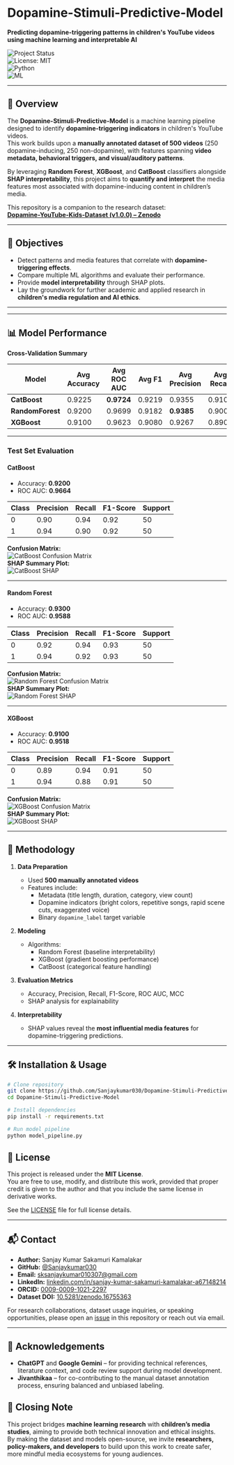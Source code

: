 # Dopamine-Stimuli-Predictive-Model  

**Predicting dopamine-triggering patterns in children's YouTube videos using machine learning and interpretable AI**  

![Project Status](https://img.shields.io/badge/status-active-brightgreen)  
![License: MIT](https://img.shields.io/badge/License-MIT-blue.svg)  
![Python](https://img.shields.io/badge/Python-3.10+-yellow)  
![ML](https://img.shields.io/badge/Machine%20Learning-RandomForest%20%7C%20XGBoost%20%7C%20CatBoost-orange)  

---

## 📜 Overview  

The **Dopamine-Stimuli-Predictive-Model** is a machine learning pipeline designed to identify **dopamine-triggering indicators** in children's YouTube videos.  
This work builds upon a **manually annotated dataset of 500 videos** (250 dopamine-inducing, 250 non-dopamine), with features spanning **video metadata, behavioral triggers, and visual/auditory patterns**.  

By leveraging **Random Forest**, **XGBoost**, and **CatBoost** classifiers alongside **SHAP interpretability**, this project aims to **quantify and interpret** the media features most associated with dopamine-inducing content in children’s media.  

This repository is a companion to the research dataset:  
**[Dopamine-YouTube-Kids-Dataset (v1.0.0) – Zenodo](https://doi.org/10.5281/zenodo.16755363)**  

---

## 🎯 Objectives  

- Detect patterns and media features that correlate with **dopamine-triggering effects**.  
- Compare multiple ML algorithms and evaluate their performance.  
- Provide **model interpretability** through SHAP plots.  
- Lay the groundwork for further academic and applied research in **children's media regulation and AI ethics**.  

---

---

## 📊 Model Performance  

**Cross-Validation Summary**  

| Model         | Avg Accuracy | Avg ROC AUC | Avg F1 | Avg Precision | Avg Recall | Avg MCC | Std ROC AUC |
|---------------|--------------|-------------|--------|--------------|------------|---------|-------------|
| **CatBoost**      | 0.9225       | **0.9724**  | 0.9219 | 0.9355       | 0.9100     | 0.8465  | 0.0139      |
| **RandomForest**  | 0.9200       | 0.9699      | 0.9182 | **0.9385**   | 0.9000     | 0.8417  | 0.0185      |
| **XGBoost**       | 0.9100       | 0.9623      | 0.9080 | 0.9267       | 0.8900     | 0.8207  | 0.0194      |

---

### **Test Set Evaluation**

#### CatBoost  
- Accuracy: **0.9200**  
- ROC AUC: **0.9664**  

| Class | Precision | Recall | F1-Score | Support |
|-------|-----------|--------|----------|---------|
| 0     | 0.90      | 0.94   | 0.92     | 50      |
| 1     | 0.94      | 0.90   | 0.92     | 50      |

**Confusion Matrix:**  
![CatBoost Confusion Matrix](figure/catboost_cmatrix.png)  
**SHAP Summary Plot:**  
![CatBoost SHAP](figure/catboost_shap.png)  

---

#### Random Forest  
- Accuracy: **0.9300**  
- ROC AUC: **0.9588**  

| Class | Precision | Recall | F1-Score | Support |
|-------|-----------|--------|----------|---------|
| 0     | 0.92      | 0.94   | 0.93     | 50      |
| 1     | 0.94      | 0.92   | 0.93     | 50      |

**Confusion Matrix:**  
![Random Forest Confusion Matrix](figure/randomforest_cmatrix.png)  
**SHAP Summary Plot:**  
![Random Forest SHAP](figure/randomforest_shap.png)  

---

#### XGBoost  
- Accuracy: **0.9100**  
- ROC AUC: **0.9518**  

| Class | Precision | Recall | F1-Score | Support |
|-------|-----------|--------|----------|---------|
| 0     | 0.89      | 0.94   | 0.91     | 50      |
| 1     | 0.94      | 0.88   | 0.91     | 50      |

**Confusion Matrix:**  
![XGBoost Confusion Matrix](figure/xgboost_cmatrix.png)  
**SHAP Summary Plot:**  
![XGBoost SHAP](figure/xgboost_shap.png)  

---

## 🔬 Methodology  

1. **Data Preparation**  
   - Used **500 manually annotated videos**  
   - Features include:
     - Metadata (title length, duration, category, view count)
     - Dopamine indicators (bright colors, repetitive songs, rapid scene cuts, exaggerated voice)
     - Binary `dopamine_label` target variable  

2. **Modeling**  
   - Algorithms:
     - Random Forest (baseline interpretability)
     - XGBoost (gradient boosting performance)
     - CatBoost (categorical feature handling)  

3. **Evaluation Metrics**  
   - Accuracy, Precision, Recall, F1-Score, ROC AUC, MCC  
   - SHAP analysis for explainability  

4. **Interpretability**  
   - SHAP values reveal the **most influential media features** for dopamine-triggering predictions.  

---

## 🛠 Installation & Usage  

```bash
# Clone repository
git clone https://github.com/Sanjaykumar030/Dopamine-Stimuli-Predictive-Model.git
cd Dopamine-Stimuli-Predictive-Model

# Install dependencies
pip install -r requirements.txt

# Run model pipeline
python model_pipeline.py
```
## 📄 License  

This project is released under the **MIT License**.  
You are free to use, modify, and distribute this work, provided that proper credit is given to the author and that you include the same license in derivative works.  

See the [LICENSE](LICENSE) file for full license details.  

---

## 📬 Contact  

- **Author:** Sanjay Kumar Sakamuri Kamalakar
- **GitHub:** [@Sanjaykumar030](https://github.com/Sanjaykumar030)  
- **Email:** [sksanjaykumar010307@gmail.com](mailto:sksanjaykumar010307@gmail.com)
- **LinkedIn:** [linkedin.com/in/sanjay-kumar-sakamuri-kamalakar-a67148214](https://linkedin.com/in/sanjay-kumar-sakamuri-kamalakar-a67148214)
- **ORCID:** [0009-0009-1021-2297](https://orcid.org/0009-0009-1021-2297) 
- **Dataset DOI:** [10.5281/zenodo.16755363](https://doi.org/10.5281/zenodo.16755363)  

For research collaborations, dataset usage inquiries, or speaking opportunities, please open an [issue](https://github.com/Sanjaykumar030/Dopamine-Stimuli-Predictive-Model/issues) in this repository or reach out via email.  

---
## 🙏 Acknowledgements  

- **ChatGPT** and **Google Gemini** – for providing technical references, literature context, and code review support during model development.  
- **Jivanthikaa** – for co-contributing to the manual dataset annotation process, ensuring balanced and unbiased labeling.  

## 🏁 Closing Note  

This project bridges **machine learning research** with **children’s media studies**, aiming to provide both technical innovation and ethical insights.  
By making the dataset and models open-source, we invite **researchers, policy-makers, and developers** to build upon this work to create safer, more mindful media ecosystems for young audiences.  


